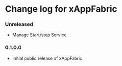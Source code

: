 # Change log for xAppFabric

### Unreleased

 * Manage Start/stop Service

### 0.1.0.0

* Initial public release of xAppFabric

